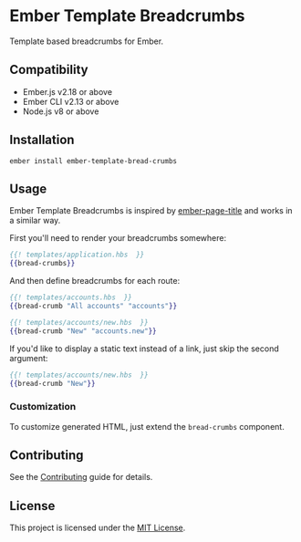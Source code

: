 Ember Template Breadcrumbs
==============================================================================

Template based breadcrumbs for Ember.


Compatibility
------------------------------------------------------------------------------

* Ember.js v2.18 or above
* Ember CLI v2.13 or above
* Node.js v8 or above


Installation
------------------------------------------------------------------------------

```
ember install ember-template-bread-crumbs
```


Usage
------------------------------------------------------------------------------

Ember Template Breadcrumbs is inspired by [ember-page-title](https://github.com/adopted-ember-addons/ember-page-title)
and works in a similar way.

First you'll need to render your breadcrumbs somewhere:

```handlebars
{{! templates/application.hbs  }}
{{bread-crumbs}}
```

And then define breadcrumbs for each route:

```handlebars
{{! templates/accounts.hbs  }}
{{bread-crumb "All accounts" "accounts"}}
```

```handlebars
{{! templates/accounts/new.hbs  }}
{{bread-crumb "New" "accounts.new"}}
```

If you'd like to display a static text instead of a link, just skip the second argument:

```handlebars
{{! templates/accounts/new.hbs  }}
{{bread-crumb "New"}}
```

### Customization

To customize generated HTML, just extend the `bread-crumbs` component.

Contributing
------------------------------------------------------------------------------

See the [Contributing](CONTRIBUTING.md) guide for details.


License
------------------------------------------------------------------------------

This project is licensed under the [MIT License](LICENSE.md).
